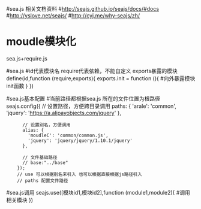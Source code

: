 #sea.js 相关文档资料
#http://seajs.github.io/seajs/docs/#docs
#http://yslove.net/seajs/
#http://cyj.me/why-seajs/zh/
# moudle模块化
sea.js+require.js

#sea.js
#id代表模块名 require代表依赖，不能自定义 exports暴露的模块
define(id,function (require,exports){
  exports.init = function (){
    #向外暴露模块init函数
  }
})

#sea.js基本配置
#当前路径都根据sea.js 所在的文件位置为根路径
        seajs.config({
          // 设置路径，方便跨目录调用
          paths: {
            'arale': 'common',
            'jquery': 'https://a.alipayobjects.com/jquery'
          },

          // 设置别名，方便调用
          alias: {
            'moudleC': 'common/common.js',
            'jquery': 'jquery/jquery/1.10.1/jquery'
          },

          // 文件基础路径
          // base:"../base"
        });
        // use 可以根据别名来引入 也可以根据直接根据js路径引入
        // paths 配置文件路径
        
#sea.js调用
seajs.use([模块id1,模块id2],function (module1,module2){
  #调用相关模块
})
